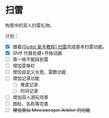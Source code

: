 # 扫雷
构思中的双人扫雷礼物。

计划：

- [x] 跟着[[Godot 新手教程] 扫雷](https://www.bilibili.com/video/BV1yK4y1w7hF/)完成基本扫雷功能。
- [x] Shift 代替右键+开格动画
- [ ] 第一格不能踩到雷
- [ ] 增加菜单栏
- [ ] 增加自定义长宽、雷数功能
- [ ] 增加记录功能
  - [ ] 难度记录
  - [ ] 时间记录
- [ ] 增加双人游玩场景
- [ ] 图标、名称等完善
- [ ] ~~增加类似 Minesweeper Arbiter 的功能~~
